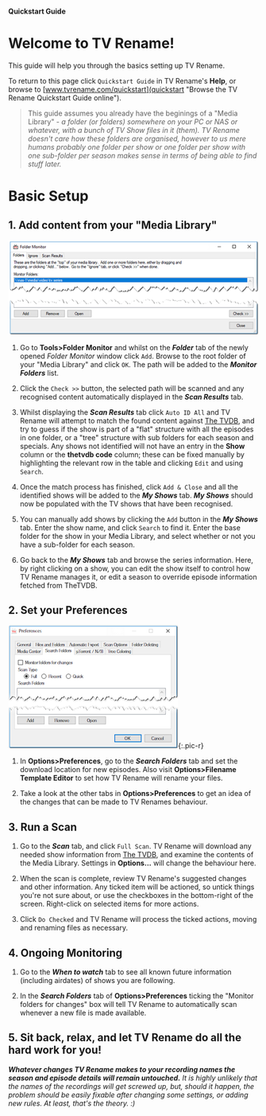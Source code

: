 #### Quickstart Guide

# Welcome to TV Rename!

This guide will help you through the basics setting up TV Rename.

To return to this page click `Quickstart Guide` in TV Rename's **Help**, or browse to [www.tvrename.com/quickstart](quickstart "Browse the TV Rename Quickstart Guide online").

> This guide assumes you already have the beginings of a "Media Library" - *a folder (or folders) somewhere on your PC or NAS or whatever, with a bunch of TV Show files in it (them). TV Rename doesn't care how these folders are organised, however to us mere humans probably one folder per show or one folder per show with one sub-folder per season makes sense in terms of being able to find stuff later.*

# Basic Setup

## 1. Add content from your "Media Library"

 ![Tools>Folder Monitor](images/tools/folder-monitor-01.png)
 
 1. Go to **Tools>Folder Monitor** and whilst on the ***Folder*** tab of the newly opened *Folder Monitor* window click `Add`. Browse to the root folder of your "Media Library" and click `OK`. The path will be added to the ***Monitor Folders*** list.

 2. Click the `Check >>` button, the selected path will be scanned and any recognised content automatically displayed in the ***Scan Results*** tab.
 
 3. Whilst displaying the ***Scan Results*** tab click `Auto ID All` and TV Rename will attempt to match the found content against [The TVDB](http://thetvdb.com "Visit thetvdb.com"), and try to guess if the show is part of a "flat" structure with all the episodes in one folder, or a "tree" structure with sub folders for each season and specials.
 Any shows not identified will not have an entry in the **Show** column or the **thetvdb code** column; these can be fixed manually by highlighting the relevant row in the table and clicking `Edit` and using `Search`. 

 4. Once the match process has finished, click `Add & Close` and all the identified shows will be added to the ***My Shows*** tab.
 ***My Shows*** should now be populated with the TV shows that have been recognised.
 
 5. You can manually add shows by clicking the `Add` button in the ***My Shows*** tab. Enter the show name, and click `Search` to find it. 
 Enter the base folder for the show in your Media Library, and select whether or not you have a sub-folder for each season.

 6. Go back to the ***My Shows*** tab and browse the series information. Here, by right clicking on a show, you can edit the show itself to control how TV Rename manages it, or edit a season to override episode information fetched from TheTVDB.

## 2. Set your Preferences

![Options>Preferences>Search Folders](images/options/preferences-search-folders-01.png){:.pic-r}

 1. In **Options>Preferences**, go to the ***Search Folders*** tab and set the download location for new episodes. Also visit **Options>Filename Template Editor** to set how TV Rename will rename your files.

 2. Take a look at the other tabs in **Options>Preferences** to get an idea of the changes that can be made to TV Renames behaviour.
 
## 3. Run a Scan

 1. Go to the ***Scan*** tab, and click `Full Scan`. TV Rename will download any needed show information from [The TVDB](http://thetvdb.com "Visit thetvdb.com"), and examine the contents of the Media Library. Settings in **Options...** will change the behaviour here.

 2. When the scan is complete, review TV Rename's suggested changes and other information. Any ticked item will be actioned, so untick things you're not sure about, or use the checkboxes in the bottom-right of the screen. Right-click on selected items for more actions.

 3. Click `Do Checked` and TV Rename will process the ticked actions, moving and renaming files as necessary.

## 4. Ongoing Monitoring

 1. Go to the ***When to watch*** tab to see all known future information (including airdates) of shows you are following.
 
 2. In the ***Search Folders*** tab of **Options>Preferences** ticking the "Monitor folders for changes" box will tell TV Rename to automatically scan whenever a new file is made available.

## 5. Sit back, relax, and let TV Rename do all the hard work for you!

***Whatever changes TV Rename makes to your recording names the season and episode details will remain untouched.***
*It is highly unlikely that the names of the recordings will get screwed up, but, should it happen, the problem should be easily fixable after changing some settings, or adding new rules. At least, that's the theory. :)*


